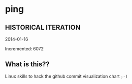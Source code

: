 # ping

## HISTORICAL ITERATION
2014-01-16

Incremented: 6072

## What is this?? 
Linux skills to hack the github commit visualization chart `;-)`
